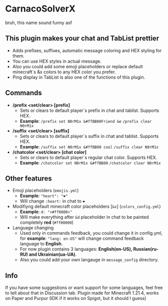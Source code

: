 # CarnacoSolverX
bruh, this name sound funny asf

## This plugin makes your chat and TabList prettier
- Adds prefixes, suffixes, automatic message coloring and HEX styling for them.
- You can use HEX styles in actual message.
- Also you could add some emoji placeholders or replace default minecraft`s &x colors to any HEX color you prefer.
- Ping display in TabList is also one of the functions of this plugin.

## Commands
- **/prefix <set/clear> <player> [prefix]**
  - Sets or clears to default player`s prefix in chat and tablist. Supports HEX.
  - **Example**: `/prefix set N0rM1x &#ffBB00Friend &e` `/prefix clear N0rM1x`
- **/suffix <set/clear> <player> [suffix]**
  - Sets or clears to default player`s suffix in chat and tablist. Supports HEX.
  - **Example**: `/suffix set N0rM1x &#ffBB00 cool` `/suffix clear N0rM1x`
- **/chatcolor <set/clear> <player> [chat color]**
  - Sets or clears to default player`s regular chat color. Supports HEX.
  - **Example**: `/chatcolor set N0rM1x &#ffBB00` `/chatcolor clear N0rM1x`

## Other features
- Emoji placeholders (`emojis.yml`)
  - **Example**: `"heart": "❤️"`
  - Will change `:heart:` in chat to `❤️`
- Modifiyng default minecraft color placeholders [`&x`] (`colors_config.yml`)
  - **Example**: `d: "<#ff0000>"`
  - Will make everything after `&d` placeholder in chat to be painted completely **red** (`#ff00000`)
- Language changing
  - Used only in commands feedback, you could change it in config.yml, for **example**: `"lang: en-US"` will change command feedback language to **English**.
  - For now plugin contains 3 languages: **English(en-US), Russian(ru-RU) and Ukrainian(ua-UA)**.
  - Also you could add your own langauge in `message_config` directory.

## Info

If you have some suggestions or want support for some languages, feel free to tell about that in Discussion tab.
Plugin made for Minecraft 1.21.4, works on Paper and Purpur (IDK if it works on Spigot, but it should I guess)
